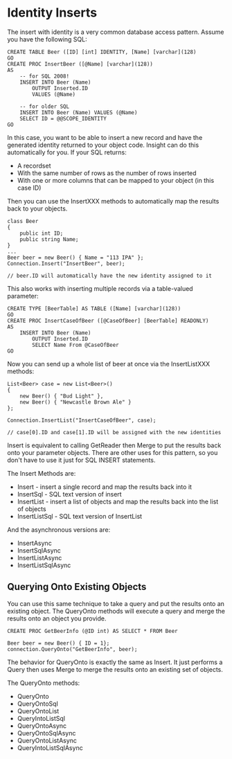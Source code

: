 # Identity Inserts #

The insert with identity is a very common database access pattern. Assume you have the following SQL:

	CREATE TABLE Beer ([ID] [int] IDENTITY, [Name] [varchar](128)
	GO
	CREATE PROC InsertBeer ([@Name] [varchar](128))
	AS
		-- for SQL 2008!
		INSERT INTO Beer (Name)
			OUTPUT Inserted.ID
			VALUES (@Name)

		-- for older SQL
		INSERT INTO Beer (Name) VALUES (@Name)
		SELECT ID = @@SCOPE_IDENTITY
	GO

In this case, you want to be able to insert a new record and have the generated identity returned to your object code. Insight can do this automatically for you. If your SQL returns:

* A recordset
* With the same number of rows as the number of rows inserted
* With one or more columns that can be mapped to your object (in this case ID)

Then you can use the InsertXXX methods to automatically map the results back to your objects.

	class Beer
	{
		public int ID;
		public string Name;
	}
	...
	Beer beer = new Beer() { Name = "113 IPA" };
	Connection.Insert("InsertBeer", beer);
	
	// beer.ID will automatically have the new identity assigned to it

This also works with inserting multiple records via a table-valued parameter:

	CREATE TYPE [BeerTable] AS TABLE ([Name] [varchar](128))
	GO
	CREATE PROC InsertCaseOfBeer ([@CaseOfBeer] [BeerTable] READONLY)
	AS
		INSERT INTO Beer (Name)
			OUTPUT Inserted.ID
			SELECT Name From @CaseOfBeer
	GO

Now you can send up a whole list of beer at once via the InsertListXXX methods:

	List<Beer> case = new List<Beer>()
	{
		new Beer() { "Bud Light" },
		new Beer() { "Newcastle Brown Ale" }
	};

	Connection.InsertList("InsertCaseOfBeer", case);

	// case[0].ID and case[1].ID will be assigned with the new identities

Insert is equivalent to calling GetReader then Merge to put the results back onto your parameter objects. There are other uses for this pattern, so you don't have to use it just for SQL INSERT statements.

The Insert Methods are:

* Insert - insert a single record and map the results back into it
* InsertSql - SQL text version of insert
* InsertList - insert a list of objects and map the results back into the list of objects
* InsertListSql - SQL text version of InsertList

And the asynchronous versions are:

* InsertAsync
* InsertSqlAsync
* InsertListAsync
* InsertListSqlAsync

## Querying Onto Existing Objects ##

You can use this same technique to take a query and put the results onto an existing object. The QueryOnto methods will execute a query and merge the results onto an object you provide.

	CREATE PROC GetBeerInfo (@ID int) AS SELECT * FROM Beer

	Beer beer = new Beer() { ID = 1};
	connection.QueryOnto("GetBeerInfo", beer);

The behavior for QueryOnto is exactly the same as Insert. It just performs a Query then uses Merge to merge the results onto an existing set of objects.

The QueryOnto methods:

* QueryOnto
* QueryOntoSql
* QueryOntoList
* QueryIntoListSql
* QueryOntoAsync
* QueryOntoSqlAsync
* QueryOntoListAsync
* QueryIntoListSqlAsync
